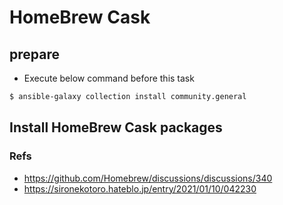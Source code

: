 # HomeBrew Cask
## prepare
- Execute below command before this task
```bash
$ ansible-galaxy collection install community.general
```

## Install HomeBrew Cask packages
### Refs
- https://github.com/Homebrew/discussions/discussions/340
- https://sironekotoro.hateblo.jp/entry/2021/01/10/042230